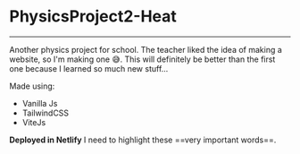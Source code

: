 # PhysicsProject2-Heat
***
Another physics project for school. The teacher liked the idea of making a website, so I'm making one 😅. This will definitely be better than the first one because I learned so much new stuff... <br>

Made using: 
* Vanilla Js
* TailwindCSS 
* ViteJs  

**Deployed in Netlify**
I need to highlight these ==very important words==.
